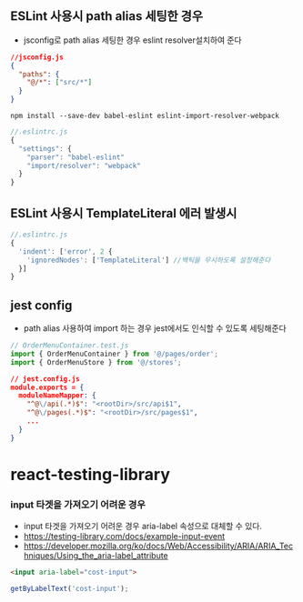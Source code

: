 ## ESLint 사용시 path alias 세팅한 경우
- jsconfig로 path alias 세팅한 경우 eslint resolver설치하여 준다
```json
//jsconfig.js
{
  "paths": {
    "@/*": ["src/*"]
  }
}
```
```
npm install --save-dev babel-eslint eslint-import-resolver-webpack
```
```javascript
//.eslintrc.js
{
  "settings": {
    "parser": "babel-eslint"
    "import/resolver": "webpack"
  }
}
```

## ESLint 사용시 TemplateLiteral 에러 발생시
```javascript
//.eslintrc.js
{
  'indent': ['error', 2 {
    'ignoredNodes': ['TemplateLiteral'] //백틱을 무시하도록 설정해준다
  }]
}
```

## jest config
- path alias 사용하여 import 하는 경우 jest에서도 인식할 수 있도록 세팅해준다
```javascript
// OrderMenuContainer.test.js
import { OrderMenuContainer } from '@/pages/order';
import { OrderMenuStore } from '@/stores';
```
```json
// jest.config.js
module.exports = {
  moduleNameMapper: {
    "^@\/api(.*)$": "<rootDir>/src/api$1",
    "^@\/pages(.*)$": "<rootDir>/src/pages$1",
    ...
  }
} 
```

# react-testing-library
### input 타겟을 가져오기 어려운 경우
- input 타겟을 가져오기 어려운 경우 aria-label 속성으로 대체할 수 있다.
- https://testing-library.com/docs/example-input-event
- https://developer.mozilla.org/ko/docs/Web/Accessibility/ARIA/ARIA_Techniques/Using_the_aria-label_attribute
```html
<input aria-label="cost-input">
```
```javascript
getByLabelText('cost-input');
```
